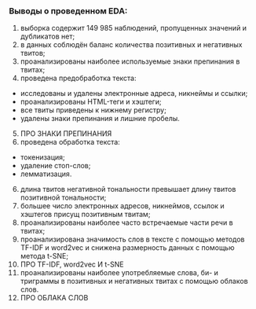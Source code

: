 ### Выводы о проведенном EDA:
1. выборка содержит 149 985 наблюдений, пропущенных значений и дубликатов нет;
2. в данных соблюдён баланс количества позитивных и негативных твитов;
3. проанализированы наиболее используемые знаки препинания в твитах;
4. проведена предобработка текста:
- исследованы и удалены электронные адреса, никнеймы и ссылки;
- проанализированы HTML-теги и хэштеги;
- все твиты приведены к нижнему регистру;
- удалены знаки препинания и лишние пробелы.
5. ПРО ЗНАКИ ПРЕПИНАНИЯ
6. проведена обработка текста:
- токенизация;
- удаление стоп-слов;
- лемматизация.
6. длина твитов негативной тональности превышает длину твитов позитивной тональности;
7. большее число электронных адресов, никнеймов, ссылок и хэштегов присущ позитивным твитам;
8. проанализированы наиболее часто встречаемые части речи в твитах;
9. проанализирована значимость слов в тексте с помощью методов TF-IDF и word2vec и снижена размерность данных с помощью метода t-SNE;
10. ПРО TF-IDF, word2vec И t-SNE
11. проанализированы наиболее употребляемые слова, би- и триграммы в позитивных и негативных твитах с помощью облаков слов.
12. ПРО ОБЛАКА СЛОВ
